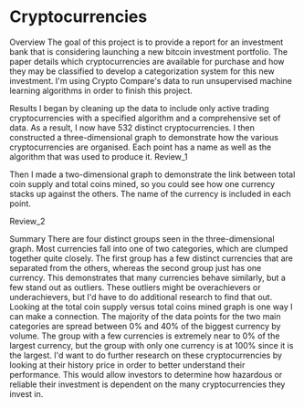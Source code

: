 # Cryptocurrencies
Overview
The goal of this project is to provide a report for an investment bank that is considering launching a new bitcoin investment portfolio. The paper details which cryptocurrencies are available for purchase and how they may be classified to develop a categorization system for this new investment. I'm using Crypto Compare's data to run unsupervised machine learning algorithms in order to finish this project.

Results
I began by cleaning up the data to include only active trading cryptocurrencies with a specified algorithm and a comprehensive set of data. As a result, I now have 532 distinct cryptocurrencies. I then constructed a three-dimensional graph to demonstrate how the various cryptocurrencies are organised. Each point has a name as well as the algorithm that was used to produce it. Review_1

Then I made a two-dimensional graph to demonstrate the link between total coin supply and total coins mined, so you could see how one currency stacks up against the others. The name of the currency is included in each point.

Review_2

Summary
There are four distinct groups seen in the three-dimensional graph. Most currencies fall into one of two categories, which are clumped together quite closely. The first group has a few distinct currencies that are separated from the others, whereas the second group just has one currency. This demonstrates that many currencies behave similarly, but a few stand out as outliers. These outliers might be overachievers or underachievers, but I'd have to do additional research to find that out. Looking at the total coin supply versus total coins mined graph is one way I can make a connection. The majority of the data points for the two main categories are spread between 0% and 40% of the biggest currency by volume. The group with a few currencies is extremely near to 0% of the largest currency, but the group with only one currency is at 100% since it is the largest. I'd want to do further research on these cryptocurrencies by looking at their history price in order to better understand their performance. This would allow investors to determine how hazardous or reliable their investment is dependent on the many cryptocurrencies they invest in.
